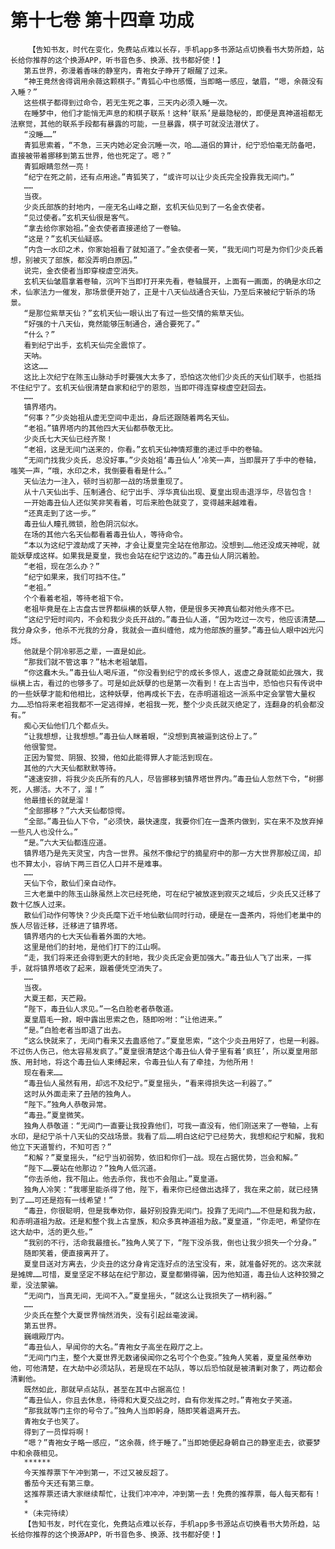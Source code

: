 # 第十七卷 第十四章 功成
        【告知书友，时代在变化，免费站点难以长存，手机app多书源站点切换看书大势所趋，站长给你推荐的这个换源APP，听书音色多、换源、找书都好使！】
       第五世界，弥漫着香味的静室内，青袍女子睁开了眼醒了过来。
       “神王竟然舍得调用余薇这颗棋子。”青狐心中也感慨，当即略一感应，皱眉，“嗯，余薇没有入睡？”
       这些棋子都得到过命令，若无生死之事，三天内必须入睡一次。
       在睡梦中，他们才能悄无声息的和棋子联系！这种‘联系’是最隐秘的，即便是真神道祖都无法察觉，其他的联系手段都有暴露的可能，一旦暴露，棋子可就没法潜伏了。
       “没睡……”
       青狐思索着，“不急，三天内她必定会沉睡一次，哈……道侣的算计，纪宁恐怕毫无防备吧，直接被带着挪移到第五世界，他也死定了。嗯？”
       青狐眼睛忽然一亮！
       “纪宁在死之前，还有点用途。”青狐笑了，“或许可以让少炎氏完全投靠我无间门。”
       ……
       当夜。
       少炎氏部族的封地内，一座无名山峰之巅，玄机天仙见到了一名金衣使者。
       “见过使者。”玄机天仙很是客气。
       “拿去给你家始祖。”金衣使者直接递给了一卷轴。
       “这是？”玄机天仙疑惑。
       “内含一水印之术，你家始祖看了就知道了。”金衣使者一笑，“我无间门可是为你们少炎氏着想，别被灭了部族，都没弄明白原因。”
       说完，金衣使者当即穿梭虚空消失。
       玄机天仙皱眉拿着卷轴，沉吟下当即打开来先看，卷轴展开，上面有一画面，的确是水印之术，仙家法力一催发，那场景便开始了，正是十八天仙战通合天仙，乃至后来被纪宁斩杀的场景。
       “是那位紫草天仙？”玄机天仙一眼认出了有过一些交情的紫草天仙。
       “好强的十八天仙，竟然能够压制通合，通合要死了。”
       “什么？”
       看到纪宁出手，玄机天仙完全震惊了。
       天呐。
       这这……
       这比上次纪宁在陈玉山脉动手时要强大太多了，恐怕这次他们少炎氏的天仙们联手，也抵挡不住纪宁了。玄机天仙很清楚自家和纪宁的恩怨，当即吓得连穿梭虚空赶回去。
       ……
       镇界塔内。
       “何事？”少炎始祖从虚无空间中走出，身后还跟随着两名天仙。
       “老祖。”镇界塔内的其他四大天仙都恭敬无比。
       少炎氏七大天仙已经齐聚！
       “老祖，这是无间门送来的，你看。”玄机天仙神情郑重的递过手中的卷轴。
       “无间门找我少炎氏，总没好事。”少炎始祖‘毒丑仙人’冷笑一声，当即展开了手中的卷轴，嗤笑一声，“哦，水印之术，我倒要看看是什么。”
       天仙法力一注入，顿时当初那一战的场景重现了。
       从十八天仙出手、压制通合、纪宁出手、浮华真仙出现、夏皇出现击退浮华，尽皆包含！
       一开始毒丑仙人还似笑非笑看着，可后来脸色就变了，变得越来越难看。
       “还真走到了这一步。”
       毒丑仙人瞳孔微锁，脸色阴沉似水。
       在场的其他六名天仙都看着毒丑仙人，等待命令。
       “本以为这纪宁渡劫成了天神，才会让夏皇完全站在他那边。没想到……他还没成天神呢，就能妖孽成这样。如果我是夏皇，我也会站在纪宁这边的。”毒丑仙人阴沉着脸。
       “老祖，现在怎么办？”
       “纪宁如果来，我们可挡不住。”
       “老祖。”
       个个看着老祖，等待老祖下令。
       老祖毕竟是在上古盘古世界都纵横的妖孽人物，便是很多天神真仙都对他头疼不已。
       “这纪宁短时间内，不会和我少炎氏开战的。”毒丑仙人道，“因为吃过一次亏，他应该清楚……我分身众多，他杀不光我的分身，我就会一直纠缠他，成为他部族的噩梦。”毒丑仙人眼中凶光闪烁。
       他就是个阴冷邪恶之辈，一直是如此。
       “那我们就不管这事？”枯木老祖皱眉。
       “你这蠢木头。”毒丑仙人喝斥道，“你没看到纪宁的成长多惊人，返虚之身就能如此强大，我纵横上古，看过的也够多了。可是如此妖孽的也是第一次看到！在上古当中，恐怕也只有传说中的一些妖孽才能和他相比，这种妖孽，他再成长下去，在赤明道祖这一派系中定会掌管大量权力……恐怕将来老祖我都不一定逃得掉，老祖我一死，整个少炎氏就灭绝定了，连翻身的机会都没有。”
       痴心天仙他们几个都点头。
       “让我想想，让我想想。”毒丑仙人眯着眼，“没想到真被逼到这份上了。”
       他很警觉。
       正因为警觉、阴狠、狡猾，他如此能得罪人才能活到现在。
       其他的六大天仙都默默等待。
       “速速安排，将我少炎氏所有的凡人，尽皆挪移到镇界塔世界内。”毒丑仙人忽然下令，“树挪死，人挪活。大不了，溜！”
       他最擅长的就是溜！
       “全部挪移？”六大天仙都惊愕。
       “全部。”毒丑仙人下令，“必须快，最快速度，我要你们在一盏茶内做到，实在来不及放弃掉一些凡人也没什么。”
       “是。”六大天仙都连应道。
       镇界塔乃是先天灵宝，内含一世界。虽然不像纪宁的摘星府中的那一方大世界那般辽阔，却也不算太小，容纳下两三百亿人口并不是难事。
       ……
       天仙下令，散仙们亲自动作。
       三大老巢中的陈玉山脉虽然上次已经死绝，可在纪宁被放逐到寂灭之域后，少炎氏又迁移了数十亿族人过来。
       散仙们动作何等快？少炎氏麾下近千地仙散仙同时行动，硬是在一盏茶内，将他们老巢中的族人尽皆迁移，迁移进了镇界塔。
       镇界塔内的七大天仙看着外面的大地。
       这里是他们的封地，是他们打下的江山啊。
       “走，我们将来还会得到更大的封地，我少炎氏定会更加强大。”毒丑仙人飞了出来，一挥手，就将镇界塔收了起来，跟着便凭空消失了。
       ……
       当夜。
       大夏王都，天芒殿。
       “陛下，毒丑仙人求见。”一名白脸老者恭敬道。
       夏皇眉毛一掀，眼中露出思索之色，随即吩咐：“让他进来。”
       “是。”白脸老者当即退了出去。
       “这么快就来了，无间门看来又去蛊惑他了。”夏皇思索，“这个少炎丑用好了，也是一利器。不过伤人伤己，他太容易发疯了。”夏皇很清楚这个毒丑仙人骨子里有着‘疯狂’，所以夏皇用部族、用封地，将这个毒丑仙人束缚起来，令毒丑仙人有了牵挂，为他所用！
       现在看来……
       “毒丑仙人虽然有用，却远不及纪宁。”夏皇摇头，“看来得损失这一利器了。”
       这时从外面走来了丑陋的独角人。
       “陛下。”独角人恭敬异常。
       “毒丑。”夏皇微笑。
       独角人恭敬道：“无间门一直要让我投靠他们，可我一直没有，他们刚送来了一卷轴，上有水印，是纪宁杀十八天仙的交战场景。我看了后……明白这纪宁已经势大，我想和纪宁和解，我和他立下天道誓约，不知可否？”
       “和解？”夏皇摇头，“纪宁当初弱势，依旧和你们一战。现在占据优势，岂会和解。”
       “陛下……要站在他那边？”独角人低沉道。
       “你去杀他，我不阻止。他去杀你，我也不会阻止。”夏皇道。
       独角人冷笑：“我哪里能杀得了他，陛下，看来你已经做出选择了，我在来之前，就已经猜到了……可还是抱有一线希望！”
       “毒丑，你很聪明，但是我奉劝你，最好别投靠无间门。投靠了无间门……不但是和我为敌，和赤明道祖为敌。还是和整个我上古皇族，和众多真神道祖为敌。”夏皇道，“你走吧，希望你在这大劫中，活的更久些。”
       “我别的不行，活命我最擅长。”独角人笑了下，“陛下没杀我，倒也让我少损失一个分身。”
       随即笑着，便直接离开了。
       夏皇目送对方离去，少炎丑的这分身肯定连好点的法宝没有，来，就准备好死的。这次来就是摊牌……可惜，夏皇坚定不移站在纪宁那边，夏皇都懒得骗，因为他知道，毒丑仙人这种狡猾之辈，没法蒙骗。
       “无间门，当真无间，无间不入。”夏皇摇头，“就这么让我损失了一柄利器。”
       ……
       少炎氏在整个大夏世界悄然消失，没有引起丝毫波澜。
       第五世界。
       巍峨殿厅内。
       “毒丑仙人，早闻你的大名。”青袍女子高坐在殿厅之上。
       “无间门门主，整个大夏世界无数诸侯闻你之名可个个色变。”独角人笑着，夏皇虽然奉劝他，可他清楚，在大劫中必须站队，若是现在不站队，等以后恐怕就是被清剿对象了，两边都会清剿他。
       既然如此，那就早点站队，甚至在其中占据高位！
       “毒丑仙人，你且去休息，待得和大夏交战之时，自有你发挥之时。”青袍女子笑道。
       “那我就等门主你的号令了。”独角人当即躬身，随即笑着退离开去。
       青袍女子也笑了。
       得到了一员悍将啊！
       “嗯？”青袍女子略一感应，“这余薇，终于睡了。”当即她便起身朝自己的静室走去，欲要梦中和余薇相见。
       ******
       今天推荐票下午冲到第一，不过又被反超了。
       番茄今天还有第三章。
       这推荐票还请大家继续帮忙，让我们冲冲冲，冲到第一去！免费的推荐票，每人每天都有！
       *
       *（未完待续）
       【告知书友，时代在变化，免费站点难以长存，手机app多书源站点切换看书大势所趋，站长给你推荐的这个换源APP，听书音色多、换源、找书都好使！】